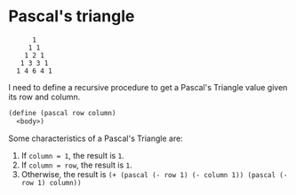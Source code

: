 # Pascal's triangle
```
      1
     1 1
    1 2 1
   1 3 3 1
  1 4 6 4 1
```

I need to define a recursive procedure to get a Pascal's Triangle value given its row and column.
```scheme
(define (pascal row column)
  <body>)
```

Some characteristics of a Pascal's Triangle are:
1. If `column = 1`, the result is `1`.
2. If `column = row`, the result is `1`.
3. Otherwise, the result is `(+ (pascal (- row 1) (- column 1)) (pascal (- row 1) column))`